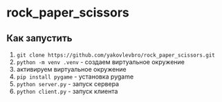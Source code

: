 # rock_paper_scissors

## Как запустить 
1. `git clone https://github.com/yakovlevbro/rock_paper_scissors.git` 
2. `python -m venv .venv` - создаем виртуальное окружение 
3.  активируем виртуальное окружение
4. `pip install pygame` - установка pygame
5. `python server.py` - запуск сервера
6. `python client.py` - запуск клиента